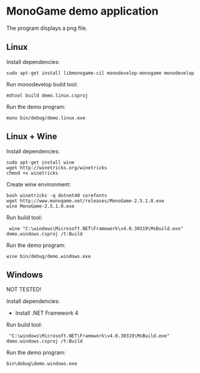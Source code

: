 MonoGame demo application
===========================

The program displays a png file.

Linux
------------------

Install dependencies:

	sudo apt-get install libmonogame-cil monodevelop-monogame monodevelop

Run monodevelop build tool:

	mdtool build demo.linux.csproj

Run the demo program:

	mono bin/debug/demo.linux.exe

Linux + Wine
------------------

Install dependencies:

	sudo apt-get install wine
	wget http://winetricks.org/winetricks
	chmod +x winetricks 
 
Create wine environment:

	bash winetricks -q dotnet40 corefonts
	wget http://www.monogame.net/releases/MonoGame-2.5.1.0.exe
	wine MonoGame-2.5.1.0.exe 

Run build tool:

	 wine "C:\windows\Microsoft.NET\Framework\v4.0.30319\MsBuild.exe" demo.windows.csproj /t:Build

Run the demo program:

	wine bin/debug/demo.windows.exe
	
	
Windows
----------
	
NOT TESTED!

Install dependencies:
 - Install  .NET Framework 4

Run build tool:

	 "C:\windows\Microsoft.NET\Framework\v4.0.30319\MsBuild.exe" demo.windows.csproj /t:Build

Run the demo program:

	bin\debug\demo.windows.exe

	
	
